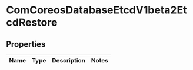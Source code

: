 
# ComCoreosDatabaseEtcdV1beta2EtcdRestore

## Properties
Name | Type | Description | Notes
------------ | ------------- | ------------- | -------------



